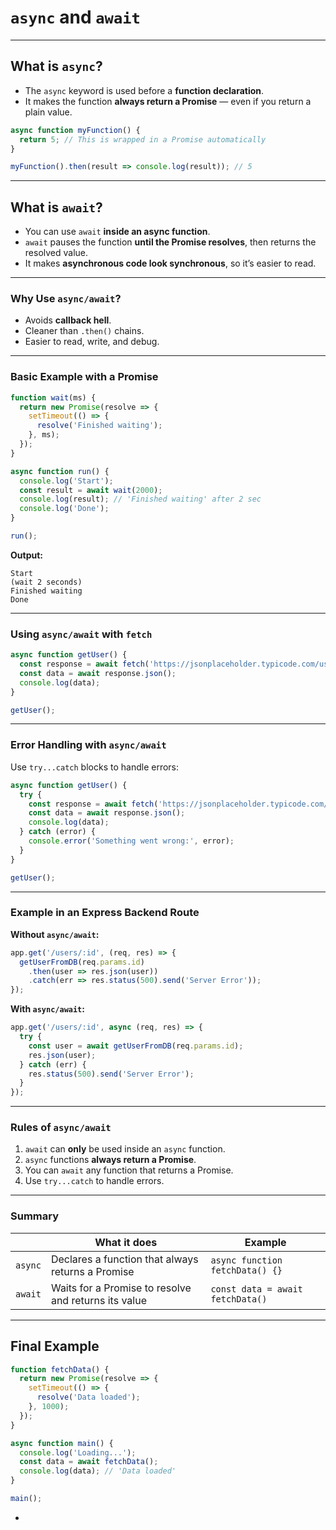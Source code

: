 #  `async` and `await`

---

## What is `async`?

* The `async` keyword is used before a **function declaration**.
* It makes the function **always return a Promise** — even if you return a plain value.

```javascript
async function myFunction() {
  return 5; // This is wrapped in a Promise automatically
}

myFunction().then(result => console.log(result)); // 5
```

---

## What is `await`?

* You can use `await` **inside an async function**.
* `await` pauses the function **until the Promise resolves**, then returns the resolved value.
* It makes **asynchronous code look synchronous**, so it’s easier to read.

---

### Why Use `async/await`?

* Avoids **callback hell**.
* Cleaner than `.then()` chains.
* Easier to read, write, and debug.

---

### Basic Example with a Promise

```javascript
function wait(ms) {
  return new Promise(resolve => {
    setTimeout(() => {
      resolve('Finished waiting');
    }, ms);
  });
}

async function run() {
  console.log('Start');
  const result = await wait(2000);
  console.log(result); // 'Finished waiting' after 2 sec
  console.log('Done');
}

run();
```

**Output:**

```
Start
(wait 2 seconds)
Finished waiting
Done
```

---

### Using `async/await` with `fetch`

```javascript
async function getUser() {
  const response = await fetch('https://jsonplaceholder.typicode.com/users/1');
  const data = await response.json();
  console.log(data);
}

getUser();
```

---

### Error Handling with `async/await`

Use `try...catch` blocks to handle errors:

```javascript
async function getUser() {
  try {
    const response = await fetch('https://jsonplaceholder.typicode.com/users/1');
    const data = await response.json();
    console.log(data);
  } catch (error) {
    console.error('Something went wrong:', error);
  }
}

getUser();
```

---

### Example in an Express Backend Route

**Without `async/await`:**

```javascript
app.get('/users/:id', (req, res) => {
  getUserFromDB(req.params.id)
    .then(user => res.json(user))
    .catch(err => res.status(500).send('Server Error'));
});
```

**With `async/await`:**

```javascript
app.get('/users/:id', async (req, res) => {
  try {
    const user = await getUserFromDB(req.params.id);
    res.json(user);
  } catch (err) {
    res.status(500).send('Server Error');
  }
});
```

---

### Rules of `async/await`

1. `await` can **only** be used inside an `async` function.
2. `async` functions **always return a Promise**.
3. You can `await` any function that returns a Promise.
4. Use `try...catch` to handle errors.

---

### Summary

|         | What it does                                         | Example                          |
| ------- | ---------------------------------------------------- | -------------------------------- |
| `async` | Declares a function that always returns a Promise    | `async function fetchData() {}`  |
| `await` | Waits for a Promise to resolve and returns its value | `const data = await fetchData()` |

---

## Final Example

```javascript
function fetchData() {
  return new Promise(resolve => {
    setTimeout(() => {
      resolve('Data loaded');
    }, 1000);
  });
}

async function main() {
  console.log('Loading...');
  const data = await fetchData();
  console.log(data); // 'Data loaded'
}

main();
```

-